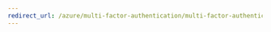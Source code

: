 ```yaml
---
redirect_url: /azure/multi-factor-authentication/multi-factor-authentication-get-started-server-windows
---
```

